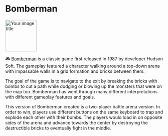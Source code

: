 # Bomberman

<img src="https://user-images.githubusercontent.com/36112125/113488697-abe2d000-948d-11eb-8327-4ebe52b7a957.png" alt="Your image title" width="100"/>

:video_game: [Bomberman](https://en.wikipedia.org/wiki/Bomberman) is a classic game first released in 1987 by developer Hudson Soft. The gameplay featured a character walking around a top-down arena with impassable walls in a grid formation and bricks between them. 

The goal of the game is to navigate to the exit by breaking the bricks with bombs to cut a path while dodging or blowing up the monsters that were on the map too. Bomberman has went through many different interpretations with different gameplay features and goals. 

This version of Bomberman created is a two-player battle arena version. In order to win, players use different buttons on the same keyboard to trap and explode each other with their bombs. The players would load in on opposite sides of the arena and advance towards the center by destroying the destructible bricks to eventually fight in the middle.
